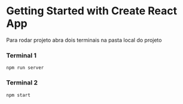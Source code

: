 # Getting Started with Create React App

Para rodar projeto abra dois terminais na pasta local do projeto

### Terminal 1

```
npm run server

```

### Terminal 2

```
npm start

```
